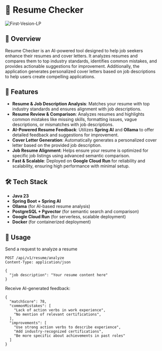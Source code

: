# 📝 Resume Checker
![First-Vesion-LP](https://github.com/user-attachments/assets/d973f8fe-9857-4556-9486-f346307de9d0)
## 📌 Overview  
Resume Checker is an AI-powered tool designed to help job seekers enhance their resumes and cover letters. It analyzes resumes and compares them to top industry standards, identifies common mistakes, and provides actionable suggestions for improvement. Additionally, the application generates personalized cover letters based on job descriptions to help users create compelling applications.

## 🚀 Features  
- **Resume & Job Description Analysis**: Matches your resume with top industry standards and ensures alignment with job descriptions.  
- **Resume Review & Comparison**: Analyzes resumes and highlights common mistakes like missing skills, formatting issues, vague descriptions, or mismatches with job descriptions.  
- **AI-Powered Resume Feedback**: Utilizes **Spring AI** and **Ollama** to offer detailed feedback and suggestions for improvement.  
- **Cover Letter Generation**: Automatically generates a personalized cover letter based on the provided job description.  
- **Job Resume Alignment**: Helps ensure your resume is optimized for specific job listings using advanced semantic comparison.  
- **Fast & Scalable**: Deployed on **Google Cloud Run** for reliability and scalability, ensuring high performance with minimal setup.

## 🛠️ Tech Stack  
- **Java 23**  
- **Spring Boot + Spring AI**  
- **Ollama** (for AI-based resume analysis)  
- **PostgreSQL + Pgvector** (for semantic search and comparison)  
- **Google Cloud Run** (for serverless, scalable deployment)  
- **Docker** (for containerized deployment)

## 🏃 Usage
Send a request to analyze a resume
```
POST /api/v1/resume/analyze  
Content-Type: application/json  

{
  "job description": "Your resume content here"
}

```
Receive AI-generated feedback:
```
{
  "matchScore": 78,
  "commonMistakes": [
    "Lack of action verbs in work experience",
    "No mention of relevant certifications",
  ],
  "improvements": [
    "Use strong action verbs to describe experience",
    "Add industry-recognized certifications",
    "Be more specific about achievements in past roles"
  ]
}
```
